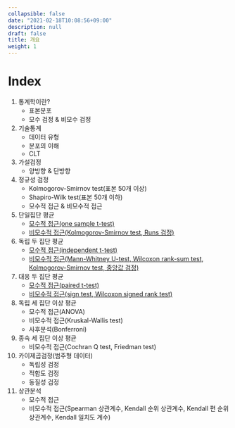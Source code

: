 ```yaml
---
collapsible: false
date: "2021-02-18T10:08:56+09:00"
description: null
draft: false
title: 개요
weight: 1
---
```


# Index
1. 통계학이란?
    - 표본분포
    - 모수 검정 & 비모수 검정
2. 기술통계
    - 데이터 유형
    - 분포의 이해
    - CLT
3. 가설검정
    - 양방향 & 단방향
4. 정규성 검정 
    - Kolmogorov-Smirnov test(표본 50개 이상)
    - Shapiro-Wilk test(표본 50개 이하)
    - 모수적 접근 & 비모수적 접근
5. 단일집단 평균
    - [모수적 접근(one sample t-test)](../posts/statistics/statistics/t_test/)
    - [비모수적 접근(Kolmogorov-Smirnov test, Runs 검정)](../posts/statistics/statistics/nonparametric/)
6. 독립 두 집단 평균
    - [모수적 접근(independent t-test)](../posts/statistics/statistics/t_test/)
    - [비모수적 접근(Mann-Whitney U-test, Wilcoxon rank-sum test, Kolmogorov-Smirnov test, 중앙값 검정)](../posts/statistics/statistics/nonparametric/)
7. 대응 두 집단 평균
    - [모수적 접근(paired t-test)](../posts/statistics/statistics/t_test/)
    - [비모수적 접근(sign test, Wilcoxon signed rank test)](../posts/statistics/statistics/nonparametric/)
8. 독립 세 집단 이상 평균
    - 모수적 접근(ANOVA)
    - 비모수적 접근(Kruskal-Wallis test)
    - 사후분석(Bonferroni)
9. 종속 세 집단 이상 평균
    - 비모수적 접근(Cochran Q test, Friedman test)
10. 카이제곱검정(범주형 데이터)
    - 독립성 검정
    - 적합도 검정 
    - 동질성 검정
11. 상관분석
    - 모수적 접근
    - 비모수적 접근(Spearman 상관계수, Kendall 순위 상관계수, Kendall 편 순위 상관계수, Kendall 일치도 계수)


<br>